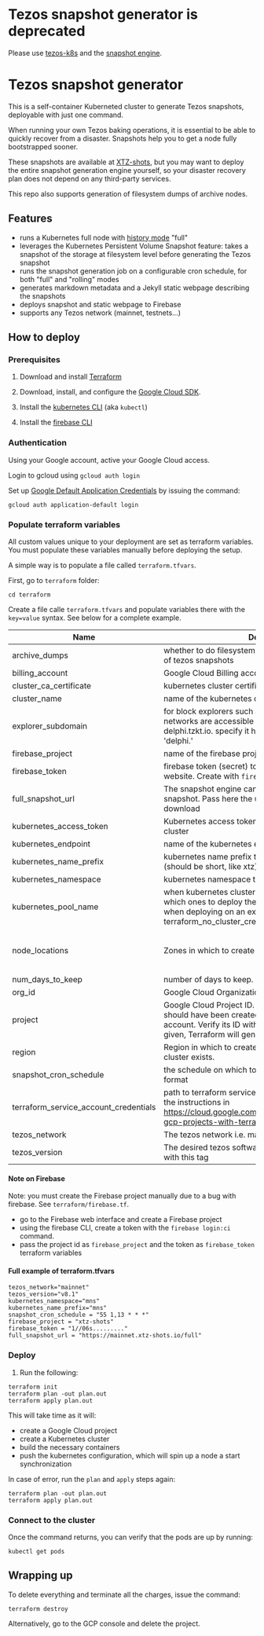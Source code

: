 # Tezos snapshot generator is deprecated

Please use [tezos-k8s](https://github.com/oxheadalpha/tezos-k8s/) and the [snapshot engine](https://github.com/oxheadalpha/tezos-k8s/tree/master/charts/snapshotEngine).

# Tezos snapshot generator

This is a self-container Kuberneted cluster to generate Tezos snapshots, deployable with just one command.

When running your own Tezos baking operations, it is essential to be able to quickly recover from a disaster. Snapshots help you to get a node fully bootstrapped sooner.

These snapshots are available at [XTZ-shots](https://xtz-shots.io), but you may want to deploy the entire snapshot generation engine yourself, so your disaster recovery plan does not depend on any third-party services.

This repo also supports generation of filesystem dumps of archive nodes.

## Features

* runs a Kubernetes full node with [history mode](https://tezos.gitlab.io/user/history_modes.html) "full"
* leverages the Kubernetes Persistent Volume Snapshot feature: takes a snapshot of the storage at filesystem level before generating the Tezos snapshot
* runs the snapshot generation job on a configurable cron schedule, for both "full" and "rolling" modes
* generates markdown metadata and a Jekyll static webpage describing the snapshots
* deploys snapshot and static webpage to Firebase
* supports any Tezos network (mainnet, testnets...)

## How to deploy

### Prerequisites

1. Download and install [Terraform](https://terraform.io)

1. Download, install, and configure the [Google Cloud SDK](https://cloud.google.com/sdk/).

1. Install the [kubernetes
   CLI](https://kubernetes.io/docs/tasks/tools/install-kubectl/) (aka
   `kubectl`)

1. Install the [firebase CLI](https://firebase.google.com/docs/cli)


### Authentication

Using your Google account, active your Google Cloud access.

Login to gcloud using `gcloud auth login`

Set up [Google Default Application Credentials](https://cloud.google.com/docs/authentication/production) by issuing the command:

```
gcloud auth application-default login
```

### Populate terraform variables

All custom values unique to your deployment are set as terraform variables. You must populate these variables manually before deploying the setup.

A simple way is to populate a file called `terraform.tfvars`.

First, go to `terraform` folder:

```
cd terraform
```

Create a file calle `terraform.tfvars` and populate variables there with the `key=value` syntax. See below for a complete example.

<!-- generate with  ~/go/bin/terraform-docs markdown table . -->

| Name | Description | Type | Default | Required |
|------|-------------|------|---------|:--------:|
| archive\_dumps | whether to do filesystem dump of archive nodes instead of tezos snapshots | `string` | `"false"` | no |
| billing\_account | Google Cloud Billing account ID. | `string` | `""` | no |
| cluster\_ca\_certificate | kubernetes cluster certificate | `string` | `""` | no |
| cluster\_name | name of the kubernetes cluster | `string` | `""` | no |
| explorer\_subdomain | for block explorers such as tzkt or tzstats, non-mainnet networks are accessible through a subdomain such as delphi.tzkt.io. specify it here, with a dot. for exmaple 'delphi.' | `string` | `""` | no |
| firebase\_project | name of the firebase project for the snapshot website | `string` | `""` | no |
| firebase\_token | firebase token (secret) to publish to the xtz-shots website. Create with `firebase login:ci` | `string` | `""` | no |
| full\_snapshot\_url | The snapshot engine can also sync faster with a snapshot. Pass here the url of the snapshot of type full to download | `string` | `""` | no |
| kubernetes\_access\_token | Kubernetes access token for accessing pre-existing cluster | `string` | `""` | no |
| kubernetes\_endpoint | name of the kubernetes endpoint | `string` | `""` | no |
| kubernetes\_name\_prefix | kubernetes name prefix to prepend to all resources (should be short, like xtz) | `string` | `"xtz"` | no |
| kubernetes\_namespace | kubernetes namespace to deploy the resource into | `string` | `"tzshots"` | no |
| kubernetes\_pool\_name | when kubernetes cluster has several node pools, specify which ones to deploy the baking setup into. only effective when deploying on an external cluster with terraform\_no\_cluster\_create | `string` | `"blockchain-pool"` | no |
| node\_locations | Zones in which to create the nodes | `list` | <pre>[<br>  "us-central1-b",<br>  "us-central1-f"<br>]</pre> | no |
| num\_days\_to\_keep | number of days to keep. 1 means 'keep for 24 hours' | `string` | `2` | no |
| org\_id | Google Cloud Organization ID. | `string` | `""` | no |
| project | Google Cloud Project ID. A default Google Cloud project should have been created when you activated your account. Verify its ID with `gcloud projects list`. If not given, Terraform will generate a new project. | `string` | `""` | no |
| region | Region in which to create the cluster, or region where the cluster exists. | `string` | `"us-central1"` | no |
| snapshot\_cron\_schedule | the schedule on which to generate snapshots, in cron format | `string` | `"7 13 * * *"` | no |
| terraform\_service\_account\_credentials | path to terraform service account file, created following the instructions in https://cloud.google.com/community/tutorials/managing-gcp-projects-with-terraform | `string` | `"~/.config/gcloud/application_default_credentials.json"` | no |
| tezos\_network | The tezos network i.e. mainnet, carthagenet... | `string` | `"mainnet"` | no |
| tezos\_version | The desired tezos software branch. It will pull a container with this tag | `string` | `"latest-release"` | no |


#### Note on Firebase

Note: you must create the Firebase project manually due to a bug with firebase. See `terraform/firebase.tf`.

* go to the Firebase web interface and create a Firebase project
* using the firebase CLI, create a token with the `firebase login:ci` command.
* pass the project id as `firebase_project` and the token as `firebase_token` terraform variables

#### Full example of terraform.tfvars

```
tezos_network="mainnet"
tezos_version="v8.1"
kubernetes_namespace="mns"
kubernetes_name_prefix="mns"
snapshot_cron_schedule = "55 1,13 * * *"
firebase_project = "xtz-shots"
firebase_token = "1//06s........."
full_snapshot_url = "https://mainnet.xtz-shots.io/full"
```

### Deploy

1. Run the following:

```
terraform init
terraform plan -out plan.out
terraform apply plan.out
```

This will take time as it will:
* create a Google Cloud project
* create a Kubernetes cluster
* build the necessary containers
* push the kubernetes configuration, which will spin up a node a start synchronization

In case of error, run the `plan` and `apply` steps again:

```
terraform plan -out plan.out
terraform apply plan.out
```

### Connect to the cluster

Once the command returns, you can verify that the pods are up by running:

```
kubectl get pods
```

## Wrapping up

To delete everything and terminate all the charges, issue the command:

```
terraform destroy
```

Alternatively, go to the GCP console and delete the project.
